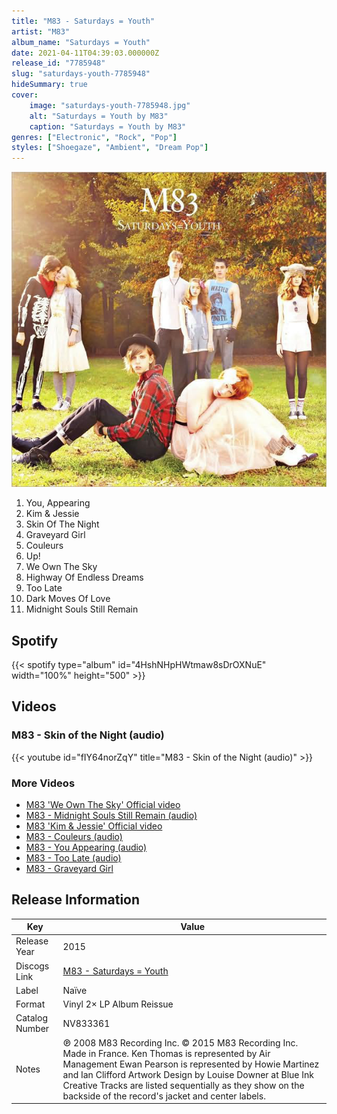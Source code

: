 ```yaml
---
title: "M83 - Saturdays = Youth"
artist: "M83"
album_name: "Saturdays = Youth"
date: 2021-04-11T04:39:03.000000Z
release_id: "7785948"
slug: "saturdays-youth-7785948"
hideSummary: true
cover:
    image: "saturdays-youth-7785948.jpg"
    alt: "Saturdays = Youth by M83"
    caption: "Saturdays = Youth by M83"
genres: ["Electronic", "Rock", "Pop"]
styles: ["Shoegaze", "Ambient", "Dream Pop"]
---
```


![Saturdays = Youth by M83](saturdays-youth-7785948.jpg)

<!-- section break -->

1. You, Appearing
2. Kim & Jessie
3. Skin Of The Night
4. Graveyard Girl
5. Couleurs
6. Up!
7. We Own The Sky
8. Highway Of Endless Dreams
9. Too Late
10. Dark Moves Of Love
11. Midnight Souls Still Remain

<!-- section break -->


## Spotify
{{< spotify type="album" id="4HshNHpHWtmaw8sDrOXNuE" width="100%" height="500" >}}



## Videos
### M83 - Skin of the Night (audio)
{{< youtube id="fIY64norZqY" title="M83 - Skin of the Night (audio)" >}}<br>

### More Videos

- [M83 'We Own The Sky' Official video](https://www.youtube.com/watch?v=sWsUNbdc5IM)
- [M83 - Midnight Souls Still Remain (audio)](https://www.youtube.com/watch?v=9uu9G2p9sis)
- [M83 'Kim & Jessie' Official video](https://www.youtube.com/watch?v=n5cgzcjqOtE)
- [M83 - Couleurs (audio)](https://www.youtube.com/watch?v=azNlYul2IoY)
- [M83 - You Appearing (audio)](https://www.youtube.com/watch?v=VkVH4ZYK1qM)
- [M83 - Too Late (audio)](https://www.youtube.com/watch?v=JEEOuF1zfNQ)
- [M83 - Graveyard Girl](https://www.youtube.com/watch?v=gY8iy8S0S4w)


## Release Information
|  Key           | Value                                                |
| ---------------| ---------------------------------------------------- |
| Release Year   | 2015                                   |
| Discogs Link   | [M83 - Saturdays = Youth](https://www.discogs.com/release/7785948-M83-Saturdays-Youth) |
| Label          | Naïve |
| Format         | Vinyl 2× LP Album Reissue |
| Catalog Number | NV833361 |
| Notes | ℗ 2008 M83 Recording Inc. © 2015 M83 Recording Inc. Made in France.  Ken Thomas is represented by Air Management Ewan Pearson is represented by Howie Martinez and Ian Clifford Artwork Design by Louise Downer at Blue Ink Creative  Tracks are listed sequentially as they show on the backside of the record's jacket and center labels. |
